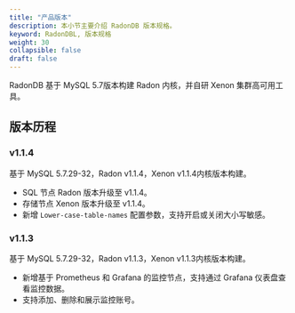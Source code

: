 ```yaml
---
title: "产品版本"
description: 本小节主要介绍 RadonDB 版本规格。 
keyword: RadonDBL, 版本规格
weight: 30
collapsible: false
draft: false
---
```



RadonDB 基于 MySQL 5.7版本构建 Radon 内核，并自研 Xenon 集群高可用工具。

## 版本历程

### v1.1.4

基于 MySQL 5.7.29-32，Radon v1.1.4，Xenon v1.1.4内核版本构建。

- SQL 节点 Radon 版本升级至 v1.1.4。
- 存储节点 Xenon 版本升级至 v1.1.4。
- 新增 `Lower-case-table-names` 配置参数，支持开启或关闭大小写敏感。

### v1.1.3

基于 MySQL 5.7.29-32，Radon v1.1.3，Xenon v1.1.3内核版本构建。

- 新增基于 Prometheus 和 Grafana 的监控节点，支持通过 Grafana 仪表盘查看监控数据。
- 支持添加、删除和展示监控账号。
